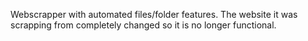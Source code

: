 Webscrapper with automated files/folder features. The website it was scrapping from completely changed so it is no longer functional. 
